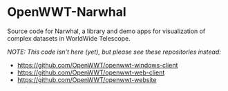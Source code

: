# OpenWWT-Narwhal
Source code for Narwhal, a library and demo apps for visualization of complex datasets in WorldWide Telescope.

_NOTE: This code isn't here (yet), but please see these repositories instead:_

* https://github.com/OpenWWT/openwwt-windows-client
* https://github.com/OpenWWT/openwwt-web-client
* https://github.com/OpenWWT/openwwt-website

